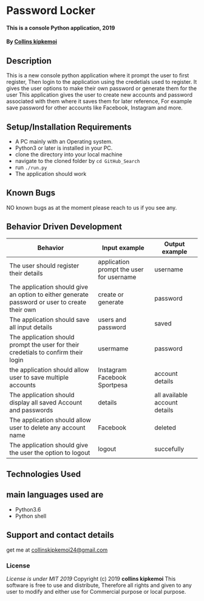 # Password Locker
#### This is a console Python application, 2019
#### By **[Collins kipkemoi](https://github.com/kipkemoimayor)**
## Description
This is a new console python application where it prompt the user to first register, Then login to the application using the credetials used to register. It gives the user options to make their own password or generate them for the user
This application gives the user  to create new accounts and password associated with them where it saves them for later reference, For example save password for other accounts like Facebook, Instagram and more.
## Setup/Installation Requirements
* A PC mainly with an Operating system.
* Python3 or later is installed in your PC.
* clone the directory into your local machine
* navigate to the cloned folder by `cd GitHub_Search`
* run `./run.py`
* The application should work
## Known Bugs
NO known bugs as at the moment please reach to us if you see any.
## Behavior Driven Development

| __Behavior__  | __Input example__ | __Output example__ |
| ------------- | ----------------- | ------------------ |
| The user should register their details  | application prompt the user for username   | username |
| The application should give an option to either generate password or user to create their own  | create or generate  | password |
| The application should save all input details | users and password | saved |
| The application should prompt the user for their credetials to confirm their login | usermame|password | access granted |
| the application should allow user to save multiple accounts | Instagram Facebook Sportpesa | account details |
| The application should display all saved Account and passwords   | details | all available account details |
| The application should allow user to delete any account name | Facebook | deleted |
| The application should give the user the option to logout | logout | succefully |

## Technologies Used
## main languages used are
* Python3.6
* Python shell
## Support and contact details
get me at collinskipkemoi24@gmail.com
### License
*License is under MIT 2019*
Copyright (c) 2019 **collins kipkemoi**
This software is free to use and distribute, Therefore all rights and given to any user to modify and either use for Commercial purpose or local purpose.
